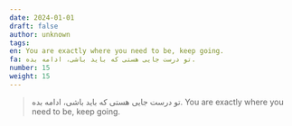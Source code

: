 ```yaml
---
date: 2024-01-01
draft: false
author: unknown
tags: 
en: You are exactly where you need to be, keep going.
fa: تو درست جایی هستی که باید باشی، ادامه بده.
number: 15
weight: 15
---
```

> تو درست جایی هستی که باید باشی، ادامه بده.
> You are exactly where you need to be, keep going.

